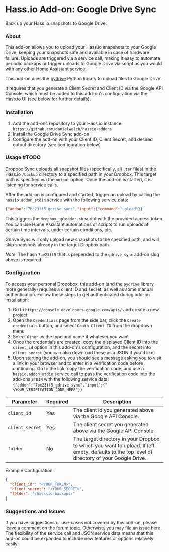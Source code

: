 # Hass.io Add-on: Google Drive Sync
Back up your Hass.io snapshots to Google Drive.

### About
This add-on allows you to upload your Hass.io snapshots to your Google Drive, keeping your snapshots safe and available in case of hardware failure. Uploads are triggered via a service call, making it easy to automate periodic backups or trigger uploads to Google Drive via script as you would with any other Home Assistant service.

This add-on uses the [pydrive](https://pythonhosted.org/PyDrive/) Python library to upload files to Google Drive.

It requires that you generate a Client Secret and Client ID via the Google API Console, which must be added to this add-on's configuration via the Hass.io UI (see below for further details).

### Installation
1. Add the add-ons repository to your Hass.io instance: `https://github.com/danielwelch/hassio-addons`
2. Install the Google Drive Sync add-on
3. Configure the add-on with your Client ID, Client Secret, and desired output directory (see configuration below)

### Usage #TODO

Dropbox Sync uploads all snapshot files (specifically, all `.tar` files) in the Hass.io `/backup` directory to a specified path in your Dropbox. This target path is specified via the `output` option. Once the add-on is started, it is listening for service calls.

After the add-on is configured and started, trigger an upload by calling the `hassio.addon_stdin` service with the following service data:

```json
{"addon":"7be23ff5_gdrive_sync","input":{"command":"upload"}}
```

This triggers the `dropbox_uploader.sh` script with the provided access token. You can use Home Assistant automations or scripts to run uploads at certain time intervals, under certain conditions, etc.

Gdrive Sync will only upload new snapshots to the specified path, and will skip snapshots already in the target Dropbox path.

*Note*: The hash `7be23ff5` that is prepended to the `gdrive_sync` add-on slug above is required.

### Configuration

To access your personal Dropobox, this add-on (and the `pydrive` library more generally) requires a client ID and secret, as well as some manual authentication. Follow these steps to get authenticated during add-on installation:
1. Go to `https://console.developers.google.com/apis/` and create a new project
2. Open the `Credentials` page from the side bar, click the `Create credentials` button, and select `Oauth Client ID` from the dropdown menu
3. Select `Other` as the type and name it whatever you want
4. Once the credentials are created, copy the displayed Client ID into the `client_id` option in this add-on's configuration, and the secret into `client_secret` (you can also download these as a JSON if you'd like)
5. Upon starting the add-on, you should see a message asking you to visit a link in your browser and to enter in a verification code before continuing. Go to the link, copy the verification code, and use a `hassio.addon_stdin` service call to pass the verification code into the add-ons `STDIN` with the following service data: `{"addon":"7be23ff5_gdrive_sync","input":{"<YOUR_VERIFICATION_CODE_HERE"}}`


|Parameter|Required|Description|
|---------|--------|-----------|
|`client_id`|Yes|The client id you generated above via the Google API Console.|
|`client_secret`|Yes|The client secret you generated above via the Google API Console.|
|`folder`|No|The target directory in your Dropbox to which you want to upload. If left empty, defaults to  the top level of directory of your Google Drive.|

Example Configuration:
```json
{
  "client_id": "<YOUR_TOKEN>",
  "client_secret": "<YOUR_SECRET>",
  "folder": "/hasssio-backups/"
}
```

### Suggestions and Issues
If you have suggestions or use-cases not covered by this add-on, please leave a comment on [the forum topic](). Otherwise, you may file an issue here. The flexibility of the service call and JSON service data means that this add-on could be expanded to include new features or options relatively easily.

